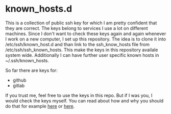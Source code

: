 # known_hosts.d

This is a collection of public ssh key for which I am pretty confident that
they are correct. The keys belong to services I use a lot on different
machines. Since I don't want to check these keys again and again whenever I
work on a new computer, I set up this repository. The idea is to clone it into
/etc/ssh/known_host.d and than link to the ssh_know_hosts file from
/etc/ssh/ssh_known_hosts. This make the keys in this repository availale system
wide. Additionally I can have further user specific known hosts in
~/.ssh/known_hosts.

So far there are keys for:

- github
- gitlab

If you trust me, feel free to use the keys in this repo. But if I was you, I
would check the keys myself. You can read about how and why you should do that
for example
[here](https://www.jamieweb.net/blog/managing-your-ssh-known_hosts-using-git/)
or [here](https://www.qubes-os.org/security/verifying-signatures/).


